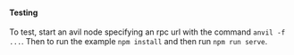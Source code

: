 #### Testing

To test, start an avil node specifying an rpc url with the command `anvil -f ...`. Then to run the example `npm install` and then run `npm run serve`.
